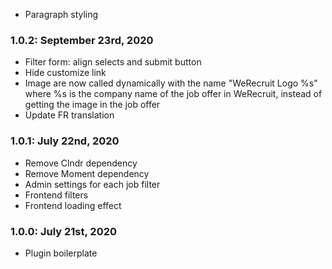 * Paragraph styling

### 1.0.2: September 23rd, 2020
* Filter form: align selects and submit button
* Hide customize link
* Image are now called dynamically with the name "WeRecruit Logo %s" where %s is the company name of the job offer in WeRecruit, instead of getting the image in the job offer
* Update FR translation

### 1.0.1: July 22nd, 2020
* Remove Clndr dependency
* Remove Moment dependency
* Admin settings for each job filter
* Frontend filters
* Frontend loading effect

### 1.0.0: July 21st, 2020
* Plugin boilerplate